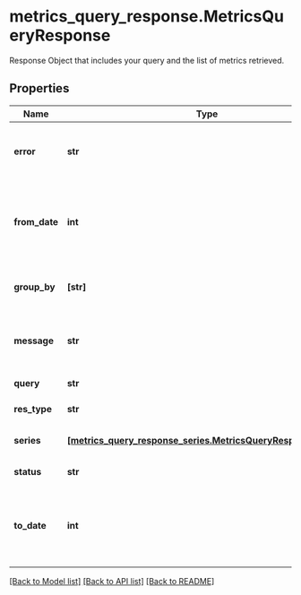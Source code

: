 # metrics_query_response.MetricsQueryResponse

Response Object that includes your query and the list of metrics retrieved.
## Properties
Name | Type | Description | Notes
------------ | ------------- | ------------- | -------------
**error** | **str** | Message indicating the errors if status is not &#x60;ok&#x60;. | [optional] [readonly] 
**from_date** | **int** | Start of requested time window, milliseconds since Unix epoch. | [optional] [readonly] 
**group_by** | **[str]** | List of tag keys on which to group. | [optional] [readonly] 
**message** | **str** | Message indicating &#x60;success&#x60; if status is &#x60;ok&#x60;. | [optional] [readonly] 
**query** | **str** | Query string | [optional] [readonly] 
**res_type** | **str** | Type of response. | [optional] [readonly] 
**series** | [**[metrics_query_response_series.MetricsQueryResponseSeries]**](MetricsQueryResponseSeries.md) | List of timeseries queried. | [optional] [readonly] 
**status** | **str** | Status of the query. | [optional] [readonly] 
**to_date** | **int** | End of requested time window, milliseconds since Unix epoch. | [optional] [readonly] 

[[Back to Model list]](README.md#documentation-for-models) [[Back to API list]](README.md#documentation-for-api-endpoints) [[Back to README]](README.md)


